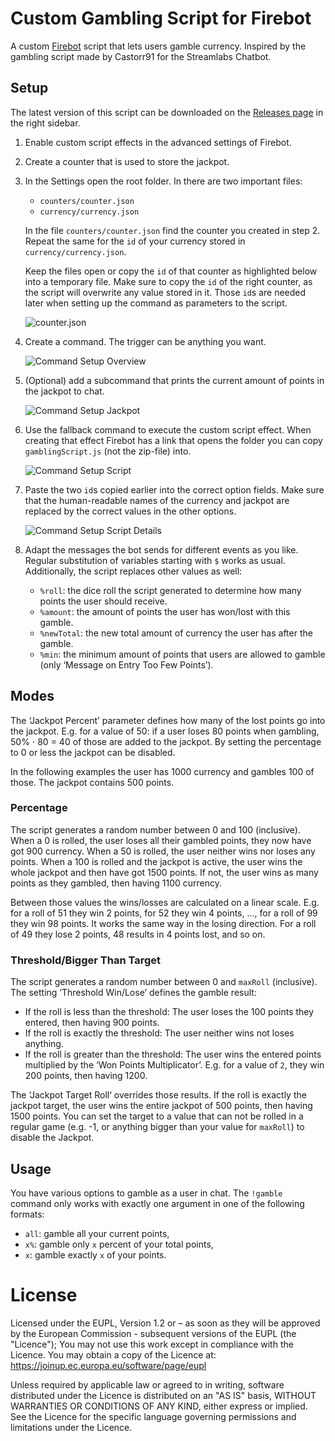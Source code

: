 # Custom Gambling Script for Firebot

A custom [Firebot][firebot] script that lets users gamble currency.
Inspired by the gambling script made by Castorr91 for the Streamlabs Chatbot.

## Setup

The latest version of this script can be downloaded on the
[Releases page][releases] in the right sidebar.

1. Enable custom script effects in the advanced settings of Firebot.

2. Create a counter that is used to store the jackpot.

3. In the Settings open the root folder.
    In there are two important files:
    - `counters/counter.json`
    - `currency/currency.json`

    In the file `counters/counter.json` find the counter you created in step 2.
    Repeat the same for the `id` of your currency stored in
   `currency/currency.json`.

    Keep the files open or copy the `id` of that counter as highlighted below
    into a temporary file.
    Make sure to copy the `id` of the right counter, as the script will
    overwrite any value stored in it.
    Those `id`s are needed later when setting up the command as parameters to
    the script.

    ![counter.json](setup_images/counter_id.png "counter.json")

4. Create a command. The trigger can be anything you want.

    ![Command Setup Overview](setup_images/command_setup_overview.png)

5. (Optional) add a subcommand that prints the current amount of points in the
    jackpot to chat.

    ![Command Setup Jackpot](setup_images/command_setup_jackpot.png)

6. Use the fallback command to execute the custom script effect.
    When creating that effect Firebot has a link that opens the folder you can
    copy `gamblingScript.js` (not the zip-file) into.

    ![Command Setup Script](setup_images/command_setup_script.png)

5. Paste the two `id`s copied earlier into the correct option fields.
    Make sure that the human-readable names of the currency and jackpot are
    replaced by the correct values in the other options.

    ![Command Setup Script Details](setup_images/command_setup_script_detail.png)

6. Adapt the messages the bot sends for different events as you like.
    Regular substitution of variables starting with `$` works as usual.
    Additionally, the script replaces other values as well:
    - `%roll`: the dice roll the script generated to determine how many points
        the user should receive.
    - `%amount`: the amount of points the user has won/lost with this gamble.
    - `%newTotal`: the new total amount of currency the user has after the
        gamble.
    - `%min`: the minimum amount of points that users are allowed to gamble
        (only ‘Message on Entry Too Few Points’).



## Modes

The ‘Jackpot Percent’ parameter defines how many of the lost points go into
the jackpot.
E.g. for a value of 50: if a user loses 80 points when gambling,
50% ⋅ 80 = 40 of those are added to the jackpot.
By setting the percentage to 0 or less the jackpot can be disabled.

In the following examples the user has 1000 currency and gambles 100 of those.
The jackpot contains 500 points.


### Percentage

The script generates a random number between 0 and 100 (inclusive).
When a 0 is rolled, the user loses all their gambled points, they now have got
900 currency.
When a 50 is rolled, the user neither wins nor loses any points.
When a 100 is rolled and the jackpot is active, the user wins the whole jackpot
and then have got 1500 points.
If not, the user wins as many points as they gambled, then having 1100 currency.

Between those values the wins/losses are calculated on a linear scale.
E.g. for a roll of 51 they win 2 points, for 52 they win 4 points, …,
for a roll of 99 they win 98 points.
It works the same way in the losing direction.
For a roll of 49 they lose 2 points, 48 results in 4 points lost, and so on.


### Threshold/Bigger Than Target

The script generates a random number between 0 and `maxRoll` (inclusive).
The setting ‘Threshold Win/Lose’ defines the gamble result:
- If the roll is less than the threshold:
  The user loses the 100 points they entered, then having 900 points.
- If the roll is exactly the threshold: The user neither wins not loses anything.
- If the roll is greater than the threshold:
  The user wins the entered points multiplied by the ‘Won Points Multiplicator’.
  E.g. for a value of `2`, they win 200 points, then having 1200.

The ‘Jackpot Target Roll‘ overrides those results.
If the roll is exactly the jackpot target, the user wins the entire jackpot of
500 points, then having 1500 points.
You can set the target to a value that can not be rolled in a regular game
(e.g. -1, or anything bigger than your value for `maxRoll`) to disable the
Jackpot.



## Usage

You have various options to gamble as a user in chat.
The `!gamble` command only works with exactly one argument in one of the
following formats:
- `all`: gamble all your current points,
- `x%`: gamble only `x` percent of your total points,
- `x`: gamble exactly `x` of your points.



# License

Licensed under the EUPL, Version 1.2 or – as soon as they will be approved by
the European Commission - subsequent versions of the EUPL (the "Licence");
You may not use this work except in compliance with the Licence.
You may obtain a copy of the Licence at:
https://joinup.ec.europa.eu/software/page/eupl

Unless required by applicable law or agreed to in writing, software
distributed under the Licence is distributed on an "AS IS" basis,
WITHOUT WARRANTIES OR CONDITIONS OF ANY KIND, either express or implied.
See the Licence for the specific language governing permissions and
limitations under the Licence.



[firebot]: https://github.com/crowbartools/Firebot
[releases]: https://github.com/pirak/firebot-gambling-script/releases
